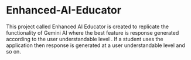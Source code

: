 # Enhanced-AI-Educator
This project called Enhanced AI Educator is created to replicate the functionality of Gemini AI where the best feature is response generated according to the user understandable level . If a student uses the application then response is generated at a user understandable level and so on.
